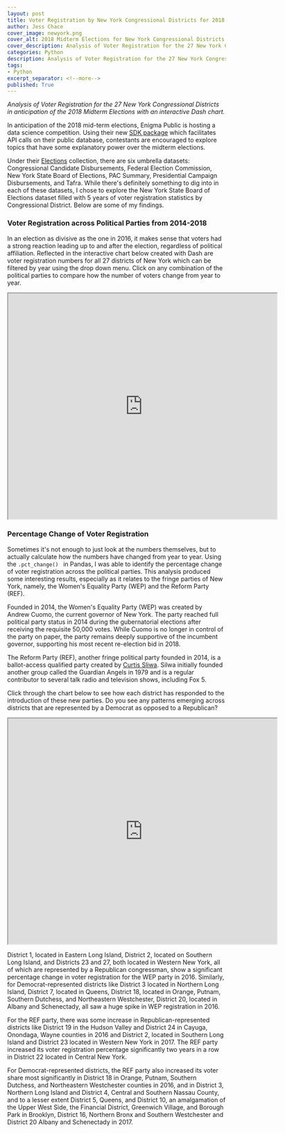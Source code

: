 ```yaml
---
layout: post
title: Voter Registration by New York Congressional Districts for 2018 Midterm Elections
author: Jess Chace
cover_image: newyork.png
cover_alt: 2018 Midterm Elections for New York Congressional Districts
cover_description: Analysis of Voter Registration for the 27 New York Congressional Districts in anticipation of the 2018 Midterm Elections.  
categories: Python
description: Analysis of Voter Registration for the 27 New York Congressional Districts in anticipation of the 2018 Midterm Elections with an interactive Dash chart.
tags:
- Python
excerpt_separator: <!--more-->
published: True
---
```


*Analysis of Voter Registration for the 27 New York Congressional Districts in anticipation of the 2018 Midterm Elections with an interactive Dash chart.*

<!--more-->

In anticipation of the 2018 mid-term elections, Enigma Public is hosting a data science competition.  Using their new [SDK package](https://pypi.org/project/enigma-sdk/) which facilitates API calls on their public database, contestants are encouraged to explore topics that have some explanatory power over the midterm elections.    

Under their [Elections](https://public.enigma.com/browse/tag/elections/34) collection, there are six umbrella datasets: Congressional Candidate Disbursements, Federal Election Commission, New York State Board of Elections, PAC Summary, Presidential Campaign Disbursements, and Tafra.  While there's definitely something to dig into in each of these datasets, I chose to explore the New York State Board of Elections dataset filled with 5 years of voter registration statistics by Congressional District.  Below are some of my findings.

### Voter Registration across Political Parties from 2014-2018

In an election as divisive as the one in 2016, it makes sense that voters had a strong reaction leading up to and after the election, regardless of political affiliation.  Reflected in the interactive chart below created with Dash are voter registration numbers for all 27 districts of New York which can be filtered by year using the drop down menu.  Click on any combination of the political parties to compare how the number of voters change from year to year.

<iframe src="https://ny-districts-by-year.herokuapp.com/" width="620px" height="520px"></iframe>

### Percentage Change of Voter Registration

Sometimes it's not enough to just look at the numbers themselves, but to actually calculate how the numbers have changed from year to year.  Using the ``.pct_change() `` in Pandas, I was able to identify the percentage change of voter registration across the political parties.  This analysis produced some interesting results, especially as it relates to the fringe parties of New York, namely, the Women's Equality Party (WEP) and the Reform Party (REF).  

Founded in 2014, the Women's Equality Party (WEP) was created by Andrew Cuomo, the current governor of New York.  The party reached full political party status in 2014 during the gubernatorial elections after receiving the requisite 50,000 votes.  While Cuomo is no longer in control of the party on paper, the party remains deeply supportive of the incumbent governor, supporting his most recent re-election bid in 2018.

The Reform Party (REF), another fringe political party founded in 2014, is a ballot-access qualified party created by [Curtis Sliwa](https://www.nyreformparty.com/endorsements).  Silwa initially founded another group called the Guardian Angels in 1979 and is a regular contributor to several talk radio and television shows, including Fox 5.  

Click through the chart below to see how each district has responded to the introduction of these new parties.  Do you see any patterns emerging across districts that are represented by a Democrat as opposed to a Republican?

<iframe src="https://ny-congressional-districts.herokuapp.com/" width="620px" height="520px"></iframe>

District 1, located in Eastern Long Island, District 2, located on Southern Long Island, and Districts 23 and 27, both located in Western New York, all of which are represented by a Republican congressman, show a significant percentage change in voter registration for the WEP party in 2016.  Similarly, for Democrat-represented districts like District 3 located in Northern Long Island, District 7, located in Queens, District 18, located in Orange, Putnam, Southern Dutchess, and Northeastern Westchester, District 20, located in Albany and Schenectady, all saw a huge spike in WEP registration in 2016.    

For the REF party, there was some increase in Republican-represented districts like District 19 in the Hudson Valley and District 24 in Cayuga, Onondaga, Wayne counties in 2016 and District 2, located in Southern Long Island and District 23 located in Western New York in 2017.  The REF party increased its voter registration percentage significantly two years in a row in District 22 located in Central New York.

For Democrat-represented districts, the REF party also increased its voter share most significantly in District 18 in Orange, Putnam, Southern Dutchess, and Northeastern Westchester counties in 2016, and in District 3, Northern Long Island and District 4, Central and Southern Nassau County, and to a lesser extent District 5, Queens, and District 10, an amalgamation of the Upper West Side, the Financial District, Greenwich Village, and Borough Park in Brooklyn, District 16, Northern Bronx and Southern Westchester and District 20 Albany and Schenectady in 2017.
